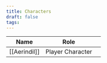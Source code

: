 ```yaml
---
title: Characters
draft: false
tags:
---
```


| Name         | Role             |     |
| ------------ | ---------------- | --- |
| [[Aerindil]] | Player Character |     |
